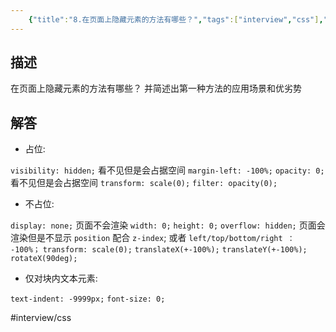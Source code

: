 ```yaml
---
    {"title":"8.在页面上隐藏元素的方法有哪些？","tags":["interview","css"],"date":"","categories":["interview"],"cover":"https://cdn.jsdelivr.net/gh/im/oss@master/gallery/06.svg","thumbnail":"https://cdn.jsdelivr.net/gh/im/oss@master/gallery/06.svg"}
---
```

    
## 描述

在页面上隐藏元素的方法有哪些？ 并简述出第一种方法的应用场景和优劣势
<!--more-->
## 解答

* 占位:

`visibility: hidden;`  看不见但是会占据空间
`margin-left: -100%;`
`opacity: 0;` 看不见但是会占据空间
`transform: scale(0);`
`filter: opacity(0);`

 * 不占位:

`display: none;`  页面不会渲染
`width: 0;` 
`height: 0;` 
`overflow: hidden;` 页面会渲染但是不显示
`position` 配合 `z-index`; 或者 `left/top/bottom/right ： -100%；`
`transform: scale(0);`
`translateX(+-100%);`
`translateY(+-100%);`
`rotateX(90deg);`

* 仅对块内文本元素:

`text-indent: -9999px;`
`font-size: 0;`

#interview/css